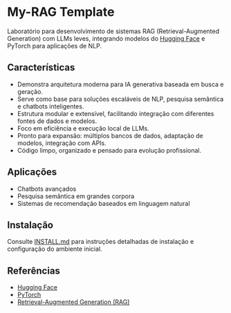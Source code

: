 # My-RAG Template

Laboratório para desenvolvimento de sistemas RAG (Retrieval-Augmented Generation) com LLMs leves, integrando modelos do [Hugging Face](https://huggingface.co/) e PyTorch para aplicações de NLP.

## Características

- Demonstra arquitetura moderna para IA generativa baseada em busca e geração.
- Serve como base para soluções escaláveis de NLP, pesquisa semântica e chatbots inteligentes.
- Estrutura modular e extensível, facilitando integração com diferentes fontes de dados e modelos.
- Foco em eficiência e execução local de LLMs.
- Pronto para expansão: múltiplos bancos de dados, adaptação de modelos, integração com APIs.
- Código limpo, organizado e pensado para evolução profissional.

## Aplicações

- Chatbots avançados
- Pesquisa semântica em grandes corpora
- Sistemas de recomendação baseados em linguagem natural

## Instalação

Consulte [INSTALL.md](./docs/INSTALL.md) para instruções detalhadas de instalação e configuração do ambiente inicial.

## Referências

- [Hugging Face](https://huggingface.co/)
- [PyTorch](https://pytorch.org/)
- [Retrieval-Augmented Generation (RAG)](https://huggingface.co/docs/transformers/model_doc/rag)



